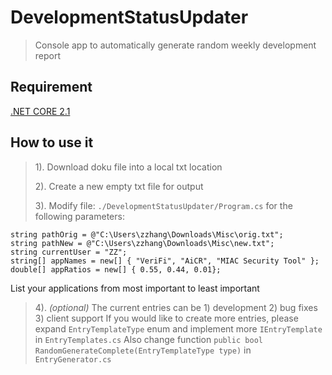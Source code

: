 # DevelopmentStatusUpdater
>Console app to automatically generate random weekly development report

## Requirement
[.NET CORE 2.1](https://dotnet.microsoft.com/download/dotnet-core/2.1)

## How to use it
>1). Download doku file into a local txt location
>
>2). Create a new empty txt file for output
>
>3). Modify file: `./DevelopmentStatusUpdater/Program.cs` for the following parameters:

    string pathOrig = @"C:\Users\zzhang\Downloads\Misc\orig.txt";
    string pathNew = @"C:\Users\zzhang\Downloads\Misc\new.txt";
    string currentUser = "ZZ";
    string[] appNames = new[] { "VeriFi", "AiCR", "MIAC Security Tool" };
    double[] appRatios = new[] { 0.55, 0.44, 0.01};
    

List your applications from most important to least important

>4). *(optional)* The current entries can be 1) development 2) bug fixes 3) client support
If you would like to create more entries, please expand `EntryTemplateType` enum and implement more `IEntryTemplate` in `EntryTemplates.cs`
Also change function `public bool RandomGenerateComplete(EntryTemplateType type)` in `EntryGenerator.cs`
